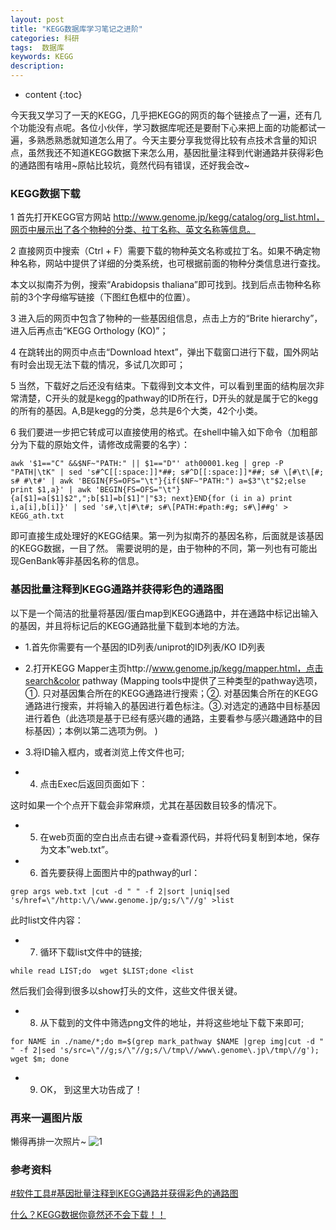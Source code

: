 ```yaml
---
layout: post
title: "KEGG数据库学习笔记之进阶"
categories: 科研
tags:  数据库
keywords: KEGG
description: 
---
```


* content
{:toc}


今天我又学习了一天的KEGG，几乎把KEGG的网页的每个链接点了一遍，还有几个功能没有点呢。各位小伙伴，学习数据库呢还是要耐下心来把上面的功能都试一遍，多熟悉熟悉就知道怎么用了。今天主要分享我觉得比较有点技术含量的知识点，虽然我还不知道KEGG数据下来怎么用，基因批量注释到代谢通路并获得彩色的通路图有啥用~原帖比较坑，竟然代码有错误，还好我会改~






### KEGG数据下载

1 首先打开KEGG官方网站 http://www.genome.jp/kegg/catalog/org_list.html，网页中展示出了各个物种的分类、拉丁名称、英文名称等信息。

2 直接网页中搜索（Ctrl + F）需要下载的物种英文名称或拉丁名。如果不确定物种名称，网站中提供了详细的分类系统，也可根据前面的物种分类信息进行查找。

本文以拟南芥为例，搜索“Arabidopsis thaliana”即可找到。找到后点击物种名称前的3个字母缩写链接（下图红色框中的位置）。

3 进入后的网页中包含了物种的一些基因组信息，点击上方的“Brite hierarchy”，进入后再点击“KEGG Orthology (KO)”；

4 在跳转出的网页中点击“Download htext”，弹出下载窗口进行下载，国外网站有时会出现无法下载的情况，多试几次即可；

5 当然，下载好之后还没有结束。下载得到文本文件，可以看到里面的结构层次非常清楚，C开头的就是kegg的pathway的ID所在行，D开头的就是属于它的kegg的所有的基因。A,B是kegg的分类，总共是6个大类，42个小类。

6 我们要进一步把它转成可以直接使用的格式。在shell中输入如下命令（加粗部分为下载的原始文件，请修改成需要的名字）：

```
awk '$1=="C" &&$NF~"PATH:" || $1=="D"' ath00001.keg | grep -P "PATH|\tK" | sed 's#^C[[:space:]]*##; s#^D[[:space:]]*##; s# \[#\t\[#; s# #\t#' | awk 'BEGIN{FS=OFS="\t"}{if($NF~"PATH:") a=$3"\t"$2;else print $1,a}' | awk 'BEGIN{FS=OFS="\t"}{a[$1]=a[$1]$2",";b[$1]=b[$1]"|"$3; next}END{for (i in a) print i,a[i],b[i]}' | sed 's#,\t|#\t#; s#\[PATH:#path:#g; s#\]##g' > KEGG_ath.txt
```

即可直接生成处理好的KEGG结果。第一列为拟南芥的基因名称，后面就是该基因的KEGG数据，一目了然。
需要说明的是，由于物种的不同，第一列也有可能出现GenBank等非基因名称的信息。

 
### 基因批量注释到KEGG通路并获得彩色的通路图

以下是一个简洁的批量将基因/蛋白map到KEGG通路中，并在通路中标记出输入的基因，并且将标记后的KEGG通路批量下载到本地的方法。
 
- 1.首先你需要有一个基因的ID列表/uniprot的ID列表/KO ID列表
 
- 2.打开KEGG Mapper主页http://www.genome.jp/kegg/mapper.html，点击search&color pathway
(Mapping tools中提供了三种类型的pathway选项，①. 只对基因集合所在的KEGG通路进行搜索；②. 对基因集合所在的KEGG通路进行搜索，并将输入的基因进行着色标注。③.对选定的通路中目标基因进行着色（此选项是基于已经有感兴趣的通路，主要看参与感兴趣通路中的目标基因）；本例以第二选项为例。 )


- 3.将ID输入框内，或者浏览上传文件也可;

- 4. 点击Exec后返回页面如下：

这时如果一个个点开下载会非常麻烦，尤其在基因数目较多的情况下。
 
- 5. 在web页面的空白出点击右键→查看源代码，并将代码复制到本地，保存为文本”web.txt”。

 
- 6. 首先要获得上面图片中的pathway的url：

```
grep args web.txt |cut -d " " -f 2|sort |uniq|sed 's/href=\"/http:\/\/www.genome.jp/g;s/\"//g' >list
```

此时list文件内容：

- 7. 循环下载list文件中的链接;

```
while read LIST;do  wget $LIST;done <list
```

然后我们会得到很多以show打头的文件，这些文件很关键。
 
- 8. 从下载到的文件中筛选png文件的地址，并将这些地址下载下来即可;

```
for NAME in ./name/*;do m=$(grep mark_pathway $NAME |grep img|cut -d " " -f 2|sed 's/src=\"//g;s/\"//g;s/\/tmp\//www\.genome\.jp\/tmp\//g'); wget $m; done 
```

- 9. OK， 到这里大功告成了！

### 再来一遍图片版

懒得再排一次照片~
![1](http://o7zaxp1i2.bkt.clouddn.com/2016-12-29_171340.png)
 
### 参考资料

[#软件工具#基因批量注释到KEGG通路并获得彩色的通路图](http://mp.weixin.qq.com/s?__biz=MzAwNjE0MDY3MQ==&mid=400275302&idx=1&sn=de7cfe79a239d6c3a3683935fe285dfd&mpshare=1&scene=1&srcid=1225BKNHdKMUtFca2UY3JwEQ#wechat_redirect)

[什么？KEGG数据你竟然还不会下载！！](http://mp.weixin.qq.com/s?__biz=MjM5MjEyODY0OQ==&mid=2650616018&idx=1&sn=c654987ab953cca41985471a5dabb38c&chksm=bea29b3489d512222431b3d3f6f7f23f5850e727740c29add6aaa590517134d3add50958c66b&mpshare=1&scene=1&srcid=12252MPtDrRVhr0TMjDqSi50#rd)